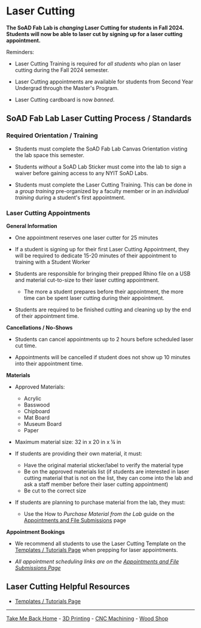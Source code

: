 

# Laser Cutting

**The SoAD Fab Lab is *changing* Laser Cutting for students in Fall 2024. Students will now be able to laser cut by signing up for a laser cutting appointment.**

Reminders:
* Laser Cutting Training is required for _all students_ who plan on laser cutting during the Fall 2024 semester.

* Laser Cutting appointments are available for students from Second Year Undergrad through the Master's Program.

* Laser Cutting cardboard is now *banned*.


## SoAD Fab Lab Laser Cutting Process / Standards


### Required Orientation / Training
* Students must complete the SoAD Fab Lab Canvas Orientation visting the lab space this semester.
  
* Students *without* a SoAD Lab Sticker must come into the lab to sign a waiver before gaining access to any NYIT SoAD Labs.
   
* Students must complete the Laser Cutting Training. This can be done in a _group training_ pre-organized by a faculty member or in an _individual training_ during a student's first appointment.

### Laser Cutting Appointments

**General Information**

* One appointment reserves one laser cutter for 25 minutes
  
* If a student is signing up for their first Laser Cutting Appointment, they will be required to dedicate 15-20 minutes of their appointment to training with a Student Worker
      
* Students are responsible for bringing their prepped Rhino file on a USB and material cut-to-size to their laser cutting appointment.
  * The more a student prepares before their appointment, the more time can be spent laser cutting during their appointment.
  
* Students are required to be finished cutting and cleaning up by the end of their appointment time. 
  
**Cancellations / No-Shows**

* Students can cancel appointments up to 2 hours before scheduled laser cut time.
  
* Appointments will be cancelled if student does not show up 10 minutes into their appointment time.

**Materials**

* Approved Materials:
   * Acrylic
   * Basswood
   * Chipboard
   * Mat Board
   * Museum Board
   * Paper

* Maximum material size: 32 in x 20 in x ¼ in
     
* If students are providing their own material, it must:
   * Have the original material sticker/label to verify the material type
   * Be on the approved materials list (if students are interested in laser cutting material that is not on the list, they can come into the lab and ask a staff member before their laser cutting appointment)
   * Be cut to the correct size
   
* If students are planning to purchase material from the lab, they must:
   * Use the How to _Purchase Material from the Lab_ guide on the [Appointments and File Submissions](https://digitalfabricationlab-nyit-soad.github.io/resources/Tutorials&Templates/SubmissionGuide/) page

**Appointment Bookings**

* We recommend all students to use the Laser Cutting Template on the [Templates / Tutorials Page](https://digitalfabricationlab-nyit-soad.github.io/resources/Tutorials&Templates/) when prepping for laser appointments.

* _All appointment scheduling links are on the [Appointments and File Submissions Page](https://digitalfabricationlab-nyit-soad.github.io/resources/Tutorials&Templates/SubmissionGuide/)_

## Laser Cutting Helpful Resources

* [Templates / Tutorials Page](https://digitalfabricationlab-nyit-soad.github.io/resources/Tutorials&Templates/)

___
  
[Take Me Back Home](https://digitalfabricationlab-nyit-soad.github.io/resources/) - [3D Printing](https://digitalfabricationlab-nyit-soad.github.io/resources/3Dprinters/) - [CNC Machining](https://digitalfabricationlab-nyit-soad.github.io/resources/CNCmills/) - [Wood Shop](https://digitalfabricationlab-nyit-soad.github.io/resources/ShopTools/)  
